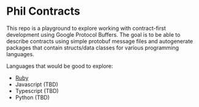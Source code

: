 # Phil Contracts

This repo is a playground to explore working with contract-first development using Google Protocol Buffers. The goal is to be able to describe contracts using simple protobuf message files and autogenerate packages that contain structs/data classes for various programming languages.

Languages that would be good to explore:
- [Ruby](./ruby/)
- Javascript (TBD)
- Typescript (TBD)
- Python (TBD)
